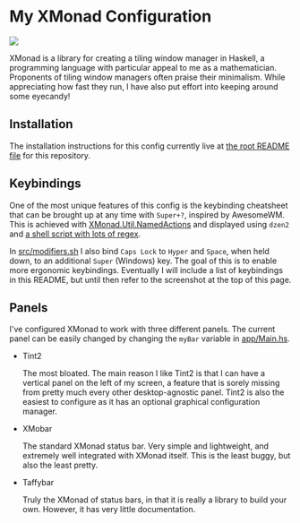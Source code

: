 # My XMonad Configuration

![](../Screenshots/2020-08-23-XMonad.png?raw=true)

XMonad is a library for creating a tiling window manager in Haskell,
a programming language with particular appeal to me as a mathematician.
Proponents of tiling window managers often praise their minimalism.
While appreciating how fast they run, I have also put effort into keeping around some eyecandy!

## Installation

The installation instructions for this config currently live at
[the root README file](/../../README.md)
for this repository.

## Keybindings

One of the most unique features of this config is the keybinding cheatsheet that can be
brought up at any time with `Super+?`, inspired by AwesomeWM.
This is achieved with
[XMonad.Util.NamedActions](https://www.stackage.org/haddock/lts-18.5/xmonad-contrib-0.16/XMonad-Util-NamedActions.html)
and displayed using `dzen2` and
[a shell script with lots of regex](/.scripts/dzen2-display-cheatsheet).

In [src/modifiers.sh](./src/modifiers.sh) I also bind `Caps Lock` to `Hyper`
and `Space`, when held down, to an additional `Super` (Windows) key.
The goal of this is to enable more ergonomic keybindings.
Eventually I will include a list of keybindings in this README,
but until then refer to the screenshot at the top of this page.

## Panels

I've configured XMonad to work with three different panels.
The current panel can be easily changed by changing the `myBar` variable in [app/Main.hs](/app/Main.hs).

* Tint2

  The most bloated.
  The main reason I like Tint2 is that I can have a vertical panel on the left of my screen,
  a feature that is sorely missing from pretty much every other desktop-agnostic panel.
  Tint2 is also the easiest to configure as it has an optional graphical configuration manager.

* XMobar

  The standard XMonad status bar.
  Very simple and lightweight, and extremely well integrated with XMonad itself.
  This is the least buggy, but also the least pretty.

* Taffybar

  Truly the XMonad of status bars, in that it is really a library to build your own.
  However, it has very little documentation.
